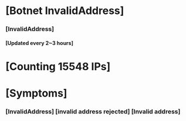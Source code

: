 # [Botnet InvalidAddress]
### [InvalidAddress]
#### [Updated every 2~3 hours]

# [Counting 15548 IPs]

# [Symptoms] 

###   [InvalidAddress] [invalid address rejected] [Invalid address]
